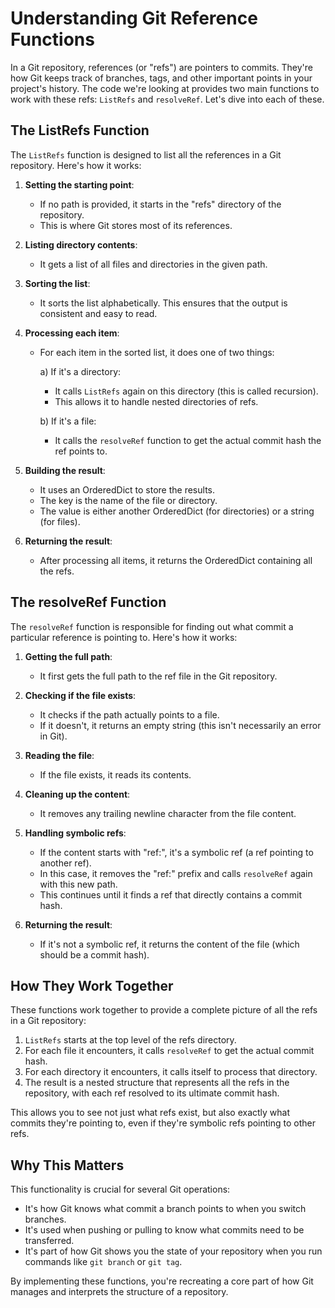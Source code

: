 # Understanding Git Reference Functions

In a Git repository, references (or "refs") are pointers to commits. They're how Git keeps track of branches, tags, and
other important points in your project's history. The code we're looking at provides two main functions to work with
these refs: `ListRefs` and `resolveRef`. Let's dive into each of these.

## The ListRefs Function

The `ListRefs` function is designed to list all the references in a Git repository. Here's how it works:

1. **Setting the starting point**:
    - If no path is provided, it starts in the "refs" directory of the repository.
    - This is where Git stores most of its references.

2. **Listing directory contents**:
    - It gets a list of all files and directories in the given path.

3. **Sorting the list**:
    - It sorts the list alphabetically. This ensures that the output is consistent and easy to read.

4. **Processing each item**:
    - For each item in the sorted list, it does one of two things:

      a) If it's a directory:
        - It calls `ListRefs` again on this directory (this is called recursion).
        - This allows it to handle nested directories of refs.

      b) If it's a file:
        - It calls the `resolveRef` function to get the actual commit hash the ref points to.

5. **Building the result**:
    - It uses an OrderedDict to store the results.
    - The key is the name of the file or directory.
    - The value is either another OrderedDict (for directories) or a string (for files).

6. **Returning the result**:
    - After processing all items, it returns the OrderedDict containing all the refs.

## The resolveRef Function

The `resolveRef` function is responsible for finding out what commit a particular reference is pointing to. Here's how
it works:

1. **Getting the full path**:
    - It first gets the full path to the ref file in the Git repository.

2. **Checking if the file exists**:
    - It checks if the path actually points to a file.
    - If it doesn't, it returns an empty string (this isn't necessarily an error in Git).

3. **Reading the file**:
    - If the file exists, it reads its contents.

4. **Cleaning up the content**:
    - It removes any trailing newline character from the file content.

5. **Handling symbolic refs**:
    - If the content starts with "ref:", it's a symbolic ref (a ref pointing to another ref).
    - In this case, it removes the "ref:" prefix and calls `resolveRef` again with this new path.
    - This continues until it finds a ref that directly contains a commit hash.

6. **Returning the result**:
    - If it's not a symbolic ref, it returns the content of the file (which should be a commit hash).

## How They Work Together

These functions work together to provide a complete picture of all the refs in a Git repository:

1. `ListRefs` starts at the top level of the refs directory.
2. For each file it encounters, it calls `resolveRef` to get the actual commit hash.
3. For each directory it encounters, it calls itself to process that directory.
4. The result is a nested structure that represents all the refs in the repository, with each ref resolved to its
   ultimate commit hash.

This allows you to see not just what refs exist, but also exactly what commits they're pointing to, even if they're
symbolic refs pointing to other refs.

## Why This Matters

This functionality is crucial for several Git operations:

- It's how Git knows what commit a branch points to when you switch branches.
- It's used when pushing or pulling to know what commits need to be transferred.
- It's part of how Git shows you the state of your repository when you run commands like `git branch` or `git tag`.

By implementing these functions, you're recreating a core part of how Git manages and interprets the structure of a
repository.